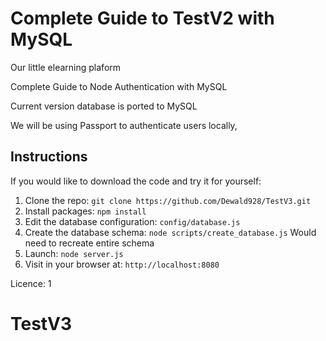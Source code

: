 # Complete Guide to TestV2 with MySQL
Our little elearning plaform


Complete Guide to Node Authentication with MySQL

Current version database is ported to MySQL

We will be using Passport to authenticate users locally, 

## Instructions

If you would like to download the code and try it for yourself:

1. Clone the repo: `git clone https://github.com/Dewald928/TestV3.git`
1. Install packages: `npm install`
1. Edit the database configuration: `config/database.js`
1. Create the database schema: `node scripts/create_database.js` Would need to recreate entire schema
1. Launch: `node server.js`
1. Visit in your browser at: `http://localhost:8080`


Licence: 1
# TestV3
